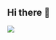 ## Hi there 👋

<a href="버튼을 눌렀을 때 이동할 링크" target="_blank"><img src="https://img.shields.io/badge/42gyenogsan-000000.svg?style=for-the-badge&logo=42&logoColor=ffffff"/></a>

<!--
**goldtg/goldtg** is a ✨ _special_ ✨ repository because its `README.md` (this file) appears on your GitHub profile.

Here are some ideas to get you started:

- 🔭 I’m currently working on ...
- 🌱 I’m currently learning ...
- 👯 I’m looking to collaborate on ...
- 🤔 I’m looking for help with ...
- 💬 Ask me about ...
- 📫 How to reach me: ...
- 😄 Pronouns: ...
- ⚡ Fun fact: ...
-->

